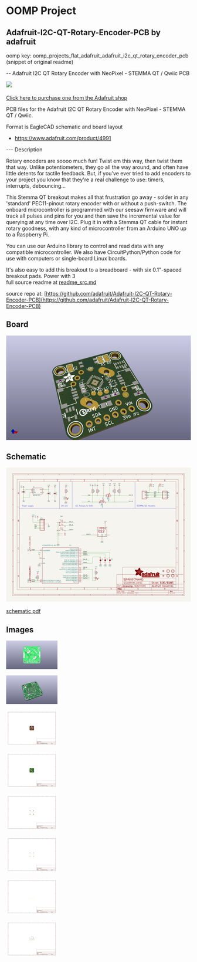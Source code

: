 # OOMP Project  
## Adafruit-I2C-QT-Rotary-Encoder-PCB  by adafruit  
  
oomp key: oomp_projects_flat_adafruit_adafruit_i2c_qt_rotary_encoder_pcb  
(snippet of original readme)  
  
-- Adafruit I2C QT Rotary Encoder with NeoPixel - STEMMA QT / Qwiic PCB  
  
<a href="http://www.adafruit.com/products/4991"><img src="assets/4991.jpg?raw=true" width="500px"><br/>  
Click here to purchase one from the Adafruit shop</a>  
  
PCB files for the Adafruit I2C QT Rotary Encoder with NeoPixel - STEMMA QT / Qwiic.   
  
Format is EagleCAD schematic and board layout  
* https://www.adafruit.com/product/4991  
  
--- Description  
  
Rotary encoders are soooo much fun! Twist em this way, then twist them that way. Unlike potentiometers, they go all the way around, and often have little detents for tactile feedback. But, if you've ever tried to add encoders to your project you know that they're a real challenge to use: timers, interrupts, debouncing...  
  
This Stemma QT breakout makes all that frustration go away - solder in any 'standard' PEC11-pinout rotary encoder with or without a push-switch. The onboard microcontroller is programmed with our seesaw firmware and will track all pulses and pins for you and then save the incremental value for querying at any time over I2C. Plug it in with a Stemma QT cable for instant rotary goodness, with any kind of microcontroller from an Arduino UNO up to a Raspberry Pi.  
  
You can use our Arduino library to control and read data with any compatible microcontroller. We also have CircuitPython/Python code for use with computers or single-board Linux boards.  
  
It's also easy to add this breakout to a breadboard - with six 0.1"-spaced breakout pads. Power with 3  
  full source readme at [readme_src.md](readme_src.md)  
  
source repo at: [https://github.com/adafruit/Adafruit-I2C-QT-Rotary-Encoder-PCB](https://github.com/adafruit/Adafruit-I2C-QT-Rotary-Encoder-PCB)  
## Board  
  
[![working_3d.png](working_3d_600.png)](working_3d.png)  
## Schematic  
  
[![working_schematic.png](working_schematic_600.png)](working_schematic.png)  
  
[schematic pdf](working_schematic.pdf)  
## Images  
  
[![working_3D_bottom.png](working_3D_bottom_140.png)](working_3D_bottom.png)  
  
[![working_3D_top.png](working_3D_top_140.png)](working_3D_top.png)  
  
[![working_assembly_page_01.png](working_assembly_page_01_140.png)](working_assembly_page_01.png)  
  
[![working_assembly_page_02.png](working_assembly_page_02_140.png)](working_assembly_page_02.png)  
  
[![working_assembly_page_03.png](working_assembly_page_03_140.png)](working_assembly_page_03.png)  
  
[![working_assembly_page_04.png](working_assembly_page_04_140.png)](working_assembly_page_04.png)  
  
[![working_assembly_page_05.png](working_assembly_page_05_140.png)](working_assembly_page_05.png)  
  
[![working_assembly_page_06.png](working_assembly_page_06_140.png)](working_assembly_page_06.png)  

